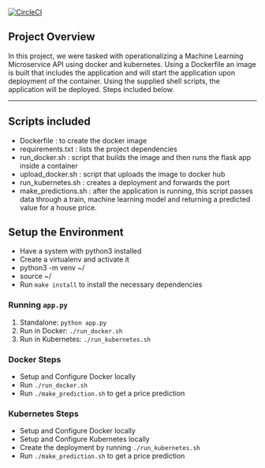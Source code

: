 [![CircleCI](https://circleci.com/gh/BriiSkii/udmlproject/tree/master.svg?style=svg)](https://circleci.com/gh/BriiSkii/udmlproject/tree/master)


## Project Overview

In this project, we were tasked with operationalizing a Machine Learning Microservice API using
docker and kubernetes.
Using a Dockerfile an image is built that includes the application and will start the application
upon deployment of the container. Using the supplied shell scripts, the application will be
deployed. Steps included below.

---

## Scripts included
- Dockerfile : to create the docker image
- requirements.txt : lists the project dependencies
- run_docker.sh : script that builds the image and then runs the flask app inside a container
- upload_docker.sh : script that uploads the image to docker hub
- run_kubernetes.sh : creates a deployment and forwards the port
- make_predictions.sh : after the application is running, this script passes data through
a train, machine learning model and returning a predicted value for a house price.

## Setup the Environment

* Have a system with python3 installed
* Create a virtualenv and activate it
* python3 -m venv ~/<folder-name>
* source ~/<folder-name>
* Run `make install` to install the necessary dependencies

### Running `app.py`

1. Standalone:  `python app.py`
2. Run in Docker:  `./run_docker.sh`
3. Run in Kubernetes:  `./run_kubernetes.sh`

### Docker Steps
* Setup and Configure Docker locally
* Run `./run_docker.sh`
* Run `./make_prediction.sh` to get a price prediction

### Kubernetes Steps

* Setup and Configure Docker locally
* Setup and Configure Kubernetes locally
* Create the deployment by running `./run_kubernetes.sh`
* Run `./make_prediction.sh` to get a price prediction
